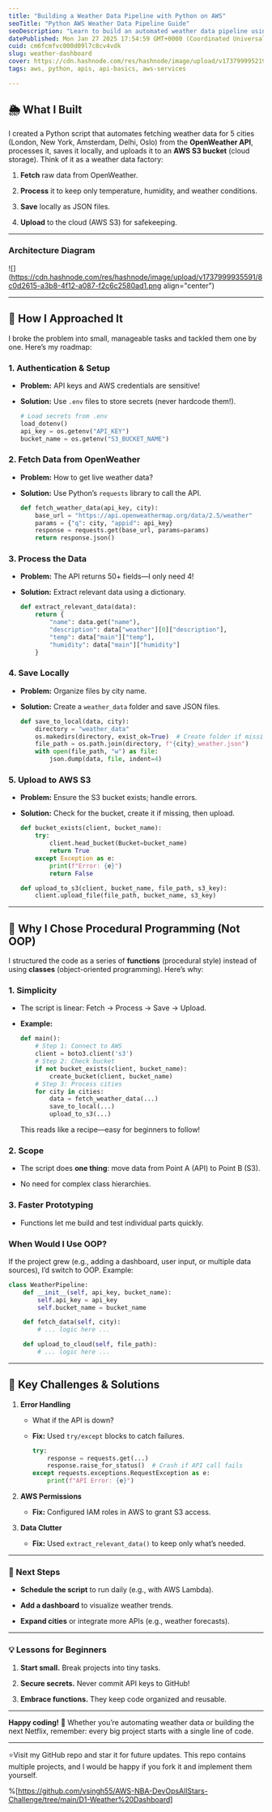 ```yaml
---
title: "Building a Weather Data Pipeline with Python on AWS"
seoTitle: "Python AWS Weather Data Pipeline Guide"
seoDescription: "Learn to build an automated weather data pipeline using Python and AWS, fetching data from OpenWeather API to store in S3"
datePublished: Mon Jan 27 2025 17:54:59 GMT+0000 (Coordinated Universal Time)
cuid: cm6fcmfvc000d09l7c8cv4vdk
slug: weather-dashboard
cover: https://cdn.hashnode.com/res/hashnode/image/upload/v1737999952196/4f203f15-e957-4199-ae2b-bfb14cda9714.jpeg
tags: aws, python, apis, api-basics, aws-services

---
```


## **🌦️ What I Built**

I created a Python script that automates fetching weather data for 5 cities (London, New York, Amsterdam, Delhi, Oslo) from the **OpenWeather API**, processes it, saves it locally, and uploads it to an **AWS S3 bucket** (cloud storage). Think of it as a weather data factory:

1. **Fetch** raw data from OpenWeather.
    
2. **Process** it to keep only temperature, humidity, and weather conditions.
    
3. **Save** locally as JSON files.
    
4. **Upload** to the cloud (AWS S3) for safekeeping.
    

---

### **Architecture Diagram**

![](https://cdn.hashnode.com/res/hashnode/image/upload/v1737999935591/8c0d2615-a3b8-4f12-a087-f2c6c2580ad1.png align="center")

---

## **🔧 How I Approached It**

I broke the problem into small, manageable tasks and tackled them one by one. Here’s my roadmap:

### **1\. Authentication & Setup**

* **Problem:** API keys and AWS credentials are sensitive!
    
* **Solution:** Use `.env` files to store secrets (never hardcode them!).
    
    ```python
    # Load secrets from .env
    load_dotenv()
    api_key = os.getenv("API_KEY")
    bucket_name = os.getenv("S3_BUCKET_NAME")
    ```
    

### **2\. Fetch Data from OpenWeather**

* **Problem:** How to get live weather data?
    
* **Solution:** Use Python’s `requests` library to call the API.
    
    ```python
    def fetch_weather_data(api_key, city):
        base_url = "https://api.openweathermap.org/data/2.5/weather"
        params = {"q": city, "appid": api_key}
        response = requests.get(base_url, params=params)
        return response.json()
    ```
    

### **3\. Process the Data**

* **Problem:** The API returns 50+ fields—I only need 4!
    
* **Solution:** Extract relevant data using a dictionary.
    
    ```python
    def extract_relevant_data(data):
        return {
            "name": data.get("name"),
            "description": data["weather"][0]["description"],
            "temp": data["main"]["temp"],
            "humidity": data["main"]["humidity"]
        }
    ```
    

### **4\. Save Locally**

* **Problem:** Organize files by city name.
    
* **Solution:** Create a `weather_data` folder and save JSON files.
    
    ```python
    def save_to_local(data, city):
        directory = "weather_data"
        os.makedirs(directory, exist_ok=True)  # Create folder if missing
        file_path = os.path.join(directory, f"{city}_weather.json")
        with open(file_path, "w") as file:
            json.dump(data, file, indent=4)
    ```
    

### **5\. Upload to AWS S3**

* **Problem:** Ensure the S3 bucket exists; handle errors.
    
* **Solution:** Check for the bucket, create it if missing, then upload.
    
    ```python
    def bucket_exists(client, bucket_name):
        try:
            client.head_bucket(Bucket=bucket_name)
            return True
        except Exception as e:
            print(f"Error: {e}")
            return False
    
    def upload_to_s3(client, bucket_name, file_path, s3_key):
        client.upload_file(file_path, bucket_name, s3_key)
    ```
    

---

## **🤔 Why I Chose Procedural Programming (Not OOP)**

I structured the code as a series of **functions** (procedural style) instead of using **classes** (object-oriented programming). Here’s why:

### **1\. Simplicity**

* The script is linear: Fetch → Process → Save → Upload.
    
* **Example:**
    
    ```python
    def main():
        # Step 1: Connect to AWS
        client = boto3.client('s3')
        # Step 2: Check bucket
        if not bucket_exists(client, bucket_name):
            create_bucket(client, bucket_name)
        # Step 3: Process cities
        for city in cities:
            data = fetch_weather_data(...)
            save_to_local(...)
            upload_to_s3(...)
    ```
    
    This reads like a recipe—easy for beginners to follow!
    

### **2\. Scope**

* The script does **one thing**: move data from Point A (API) to Point B (S3).
    
* No need for complex class hierarchies.
    

### **3\. Faster Prototyping**

* Functions let me build and test individual parts quickly.
    

### **When Would I Use OOP?**

If the project grew (e.g., adding a dashboard, user input, or multiple data sources), I’d switch to OOP. Example:

```python
class WeatherPipeline:
    def __init__(self, api_key, bucket_name):
        self.api_key = api_key
        self.bucket_name = bucket_name

    def fetch_data(self, city):
        # ... logic here ...

    def upload_to_cloud(self, file_path):
        # ... logic here ...
```

---

## **🚧 Key Challenges & Solutions**

1. **Error Handling**
    
    * What if the API is down?
        
    * **Fix:** Used `try/except` blocks to catch failures.
        
        ```python
        try:
            response = requests.get(...)
            response.raise_for_status()  # Crash if API call fails
        except requests.exceptions.RequestException as e:
            print(f"API Error: {e}")
        ```
        
2. **AWS Permissions**
    
    * **Fix:** Configured IAM roles in AWS to grant S3 access.
        
3. **Data Clutter**
    
    * **Fix:** Used `extract_relevant_data()` to keep only what’s needed.
        

---

### **🚀 Next Steps**

* **Schedule the script** to run daily (e.g., with AWS Lambda).
    
* **Add a dashboard** to visualize weather trends.
    
* **Expand cities** or integrate more APIs (e.g., weather forecasts).
    

---

### **💡 Lessons for Beginners**

1. **Start small.** Break projects into tiny tasks.
    
2. **Secure secrets.** Never commit API keys to GitHub!
    
3. **Embrace functions.** They keep code organized and reusable.
    

---

**Happy coding!** 🌟 Whether you’re automating weather data or building the next Netflix, remember: every big project starts with a single line of code.

---

⭐Visit my GitHub repo and star it for future updates. This repo contains multiple projects, and I would be happy if you fork it and implement them yourself.

%[https://github.com/vsingh55/AWS-NBA-DevOpsAllStars-Challenge/tree/main/D1-Weather%20Dashboard]